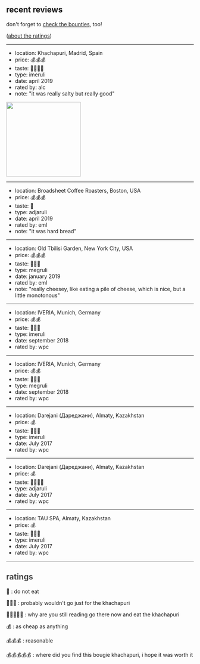 <h2>recent reviews</h2>

don't forget to [check the bounties](/bounties), too!

([about the ratings](#about-the-ratings))

----

* location: Khachapuri, Madrid, Spain
* price: 💰💰💰
* taste: 💛💛💛💛
* type: imeruli
* date: april 2019
* rated by: alc
* note: "it was really salty but really good"

<img width="200" src="/images/khachapuri_madrid.jpg"/>

----

* location: Broadsheet Coffee Roasters, Boston, USA
* price: 💰💰💰
* taste: 💛
* type: adjaruli
* date: april 2019
* rated by: eml
* note: "it was hard bread"

----

* location: Old Tbilisi Garden, New York City, USA
* price: 💰💰💰
* taste: 💛💛💛
* type: megruli
* date: january 2019
* rated by: eml
* note: "really cheesey, like eating a pile of cheese, which is nice, but a little monotonous"

----

* location: IVERIA, Munich, Germany
* price: 💰💰
* taste: 💛💛💛
* type: imeruli
* date: september 2018
* rated by: wpc

----

* location: IVERIA, Munich, Germany
* price: 💰💰
* taste: 💛💛💛
* type: megruli
* date: september 2018
* rated by: wpc

----

* location: Darejani (Дареджани), Almaty, Kazakhstan
* price: 💰
* taste: 💛💛💛
* type: imeruli
* date: July 2017
* rated by: wpc

----

* location: Darejani (Дареджани), Almaty, Kazakhstan
* price: 💰
* taste: 💛💛💛💛
* type: adjaruli
* date: July 2017
* rated by: wpc

----

* location: TAU SPA, Almaty, Kazakhstan
* price: 💰
* taste: 💛💛💛
* type: imeruli
* date: July 2017
* rated by: wpc

----

<a id="about-the-ratings" style="color:#444;"><h2>ratings</h2></a>

💛
: do not eat

💛💛💛
: probably wouldn't go just for the khachapuri

💛💛💛💛💛
: why are you still reading go there now and eat the khachapuri

💰
: as cheap as anything

💰💰💰
: reasonable

💰💰💰💰💰
: where did you find this bougie khachapuri, i hope it was worth it
